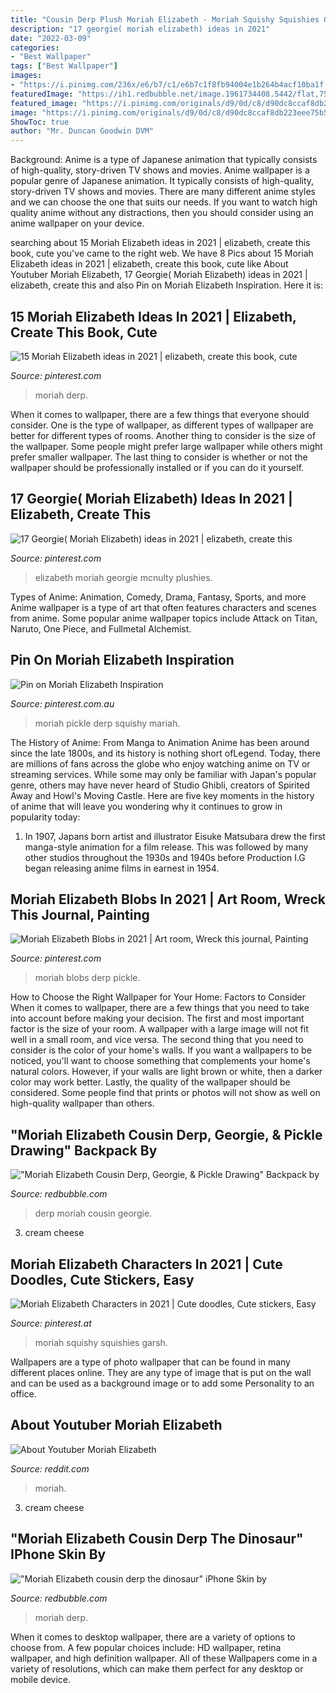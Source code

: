 ```yaml
---
title: "Cousin Derp Plush Moriah Elizabeth - Moriah Squishy Squishies Garsh"
description: "17 georgie( moriah elizabeth) ideas in 2021"
date: "2022-03-09"
categories:
- "Best Wallpaper"
tags: ["Best Wallpaper"]
images:
- "https://i.pinimg.com/236x/e6/b7/c1/e6b7c1f8fb94004e1b264b4acf10ba1f.jpg?nii=t"
featuredImage: "https://ih1.redbubble.net/image.1961734408.5442/flat,750x,075,f-pad,750x1000,f8f8f8.jpg"
featured_image: "https://i.pinimg.com/originals/d9/0d/c8/d90dc8ccaf8db223eee75b576941d877.jpg"
image: "https://i.pinimg.com/originals/d9/0d/c8/d90dc8ccaf8db223eee75b576941d877.jpg"
ShowToc: true
author: "Mr. Duncan Goodwin DVM"
---
```



Background: Anime is a type of Japanese animation that typically consists of high-quality, story-driven TV shows and movies.
Anime wallpaper is a popular genre of Japanese animation. It typically consists of high-quality, story-driven TV shows and movies. There are many different anime styles and we can choose the one that suits our needs. If you want to watch high quality anime without any distractions, then you should consider using an anime wallpaper on your device.

	

		
searching about 15 Moriah Elizabeth ideas in 2021 | elizabeth, create this book, cute you've came to the right web. We have 8 Pics about 15 Moriah Elizabeth ideas in 2021 | elizabeth, create this book, cute like About Youtuber Moriah Elizabeth, 17 Georgie( Moriah Elizabeth) ideas in 2021 | elizabeth, create this and also Pin on Moriah Elizabeth Inspiration. Here it is:
		
    
## 15 Moriah Elizabeth Ideas In 2021 | Elizabeth, Create This Book, Cute

<img loading=lazy src="https://i.pinimg.com/474x/7a/da/0e/7ada0ecb0112ca014788c72a2e9473b9.jpg" onerror="this.onerror=null;this.src='https://tse3.mm.bing.net/th?id=OIP.M7SDcdvvHs0I5Jv4W7JB8QAAAA&amp;pid=15.1';" alt="15 Moriah Elizabeth ideas in 2021 | elizabeth, create this book, cute">

_Source: pinterest.com_

>moriah derp. 

	

When it comes to wallpaper, there are a few things that everyone should consider. One is the type of wallpaper, as different types of wallpaper are better for different types of rooms. Another thing to consider is the size of the wallpaper. Some people might prefer large wallpaper while others might prefer smaller wallpaper. The last thing to consider is whether or not the wallpaper should be professionally installed or if you can do it yourself.

    
## 17 Georgie( Moriah Elizabeth) Ideas In 2021 | Elizabeth, Create This

<img loading=lazy src="https://i.pinimg.com/474x/33/b2/37/33b237086ce728aeeb54df361ea1e8dd.jpg" onerror="this.onerror=null;this.src='https://tse3.mm.bing.net/th?id=OIP.nNq8zROxscVIin2cnxIlrAAAAA&amp;pid=15.1';" alt="17 Georgie( Moriah Elizabeth) ideas in 2021 | elizabeth, create this">

_Source: pinterest.com_

>elizabeth moriah georgie mcnulty plushies. 

	

Types of Anime: Animation, Comedy, Drama, Fantasy, Sports, and more
Anime wallpaper is a type of art that often features characters and scenes from anime. Some popular anime wallpaper topics include Attack on Titan, Naruto, One Piece, and Fullmetal Alchemist.

    
## Pin On Moriah Elizabeth Inspiration

<img loading=lazy src="https://i.pinimg.com/originals/d9/0d/c8/d90dc8ccaf8db223eee75b576941d877.jpg" onerror="this.onerror=null;this.src='https://tse1.mm.bing.net/th?id=OIP.P76ewwo9c3OW7z9LAkppAQHaHa&amp;pid=15.1';" alt="Pin on Moriah Elizabeth Inspiration">

_Source: pinterest.com.au_

>moriah pickle derp squishy mariah. 

	

The History of Anime: From Manga to Animation
Anime has been around since the late 1800s, and its history is nothing short ofLegend. Today, there are millions of fans across the globe who enjoy watching anime on TV or streaming services. While some may only be familiar with Japan's popular genre, others may have never heard of Studio Ghibli, creators of Spirited Away and Howl's Moving Castle. Here are five key moments in the history of anime that will leave you wondering why it continues to grow in popularity today:
1) In 1907, Japans born artist and illustrator Eisuke Matsubara drew the first manga-style animation for a film release. This was followed by many other studios throughout the 1930s and 1940s before Production I.G began releasing anime films in earnest in 1954.

    
## Moriah Elizabeth Blobs In 2021 | Art Room, Wreck This Journal, Painting

<img loading=lazy src="https://i.pinimg.com/236x/e6/b7/c1/e6b7c1f8fb94004e1b264b4acf10ba1f.jpg?nii=t" onerror="this.onerror=null;this.src='https://tse1.mm.bing.net/th?id=OIP.ZLY8vWtAiNEw_b0R5RxAPQAAAA&amp;pid=15.1';" alt="Moriah Elizabeth Blobs in 2021 | Art room, Wreck this journal, Painting">

_Source: pinterest.com_

>moriah blobs derp pickle. 

	

How to Choose the Right Wallpaper for Your Home: Factors to Consider
When it comes to wallpaper, there are a few things that you need to take into account before making your decision. The first and most important factor is the size of your room. A wallpaper with a large image will not fit well in a small room, and vice versa. 
The second thing that you need to consider is the color of your home's walls. If you want a wallpapers to be noticed, you'll want to choose something that complements your home's natural colors. However, if your walls are light brown or white, then a darker color may work better. 
Lastly, the quality of the wallpaper should be considered. Some people find that prints or photos will not show as well on high-quality wallpaper than others.

    
## &quot;Moriah Elizabeth Cousin Derp, Georgie, &amp; Pickle Drawing&quot; Backpack By

<img loading=lazy src="https://ih1.redbubble.net/image.1961734408.5442/flat,750x,075,f-pad,750x1000,f8f8f8.jpg" onerror="this.onerror=null;this.src='https://tse3.mm.bing.net/th?id=OIP.qw8DI2ixNcgXvl_-UL6KgwHaJ4&amp;pid=15.1';" alt="&quot;Moriah Elizabeth Cousin Derp, Georgie, &amp; Pickle Drawing&quot; Backpack by">

_Source: redbubble.com_

>derp moriah cousin georgie. 

	

3. cream cheese 

    
## Moriah Elizabeth Characters In 2021 | Cute Doodles, Cute Stickers, Easy

<img loading=lazy src="https://i.pinimg.com/236x/ba/8a/5a/ba8a5a777731e853c26ac30f7c5d38ac.jpg?nii=t" onerror="this.onerror=null;this.src='https://tse2.mm.bing.net/th?id=OIP.sSZ8xcoaK2TvfTzZ3YKBDwAAAA&amp;pid=15.1';" alt="Moriah Elizabeth Characters in 2021 | Cute doodles, Cute stickers, Easy">

_Source: pinterest.at_

>moriah squishy squishies garsh. 

	



Wallpapers are a type of photo wallpaper that can be found in many different places online. They are any type of image that is put on the wall and can be used as a background image or to add some Personality to an office.

    
## About Youtuber Moriah Elizabeth

<img loading=lazy src="https://preview.redd.it/ufztvd4pa5b61.jpg?width=640&amp;crop=smart&amp;auto=webp&amp;s=01cadf619d3e80ecb6c86bc7b615e59f1ca285ac" onerror="this.onerror=null;this.src='https://tse1.mm.bing.net/th?id=OIP.6hCWPxddyXjMOPG-icJm0wHaJK&amp;pid=15.1';" alt="About Youtuber Moriah Elizabeth">

_Source: reddit.com_

>moriah. 

	

3. cream cheese 

    
## &quot;Moriah Elizabeth Cousin Derp The Dinosaur&quot; IPhone Skin By

<img loading=lazy src="https://ih1.redbubble.net/image.1834243064.1568/mwo,x540,iphone_6_skin-pad,600x600,f8f8f8.jpg" onerror="this.onerror=null;this.src='https://tse2.mm.bing.net/th?id=OIP.IRcqZ4K4PCdvlJtRYWEOMQHaHa&amp;pid=15.1';" alt="&quot;Moriah Elizabeth cousin derp the dinosaur&quot; iPhone Skin by">

_Source: redbubble.com_

>moriah derp. 

	

When it comes to desktop wallpaper, there are a variety of options to choose from. A few popular choices include: HD wallpaper, retina wallpaper, and high definition wallpaper. All of these Wallpapers come in a variety of resolutions, which can make them perfect for any desktop or mobile device. 

